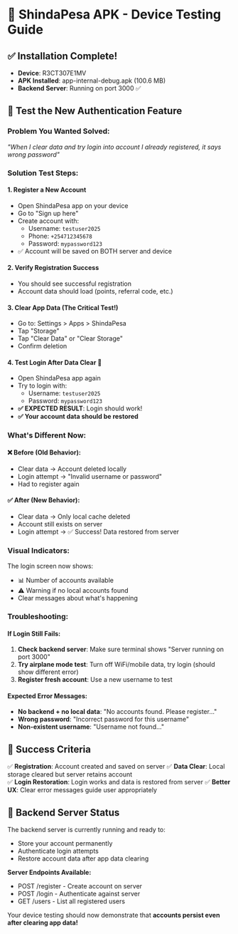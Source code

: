 # 📱 ShindaPesa APK - Device Testing Guide

## ✅ Installation Complete!
- **Device**: R3CT307E1MV 
- **APK Installed**: app-internal-debug.apk (100.6 MB)
- **Backend Server**: Running on port 3000 ✅

## 🧪 Test the New Authentication Feature

### **Problem You Wanted Solved:**
*"When I clear data and try login into account I already registered, it says wrong password"*

### **Solution Test Steps:**

#### 1. **Register a New Account** 
- Open ShindaPesa app on your device
- Go to "Sign up here" 
- Create account with:
  - Username: `testuser2025`
  - Phone: `+254712345678`
  - Password: `mypassword123`
- ✅ Account will be saved on BOTH server and device

#### 2. **Verify Registration Success**
- You should see successful registration
- Account data should load (points, referral code, etc.)

#### 3. **Clear App Data** (The Critical Test!)
- Go to: Settings > Apps > ShindaPesa
- Tap "Storage" 
- Tap "Clear Data" or "Clear Storage"
- Confirm deletion

#### 4. **Test Login After Data Clear** 🎯
- Open ShindaPesa app again
- Try to login with:
  - Username: `testuser2025`
  - Password: `mypassword123`
- **✅ EXPECTED RESULT**: Login should work!
- **✅ Your account data should be restored**

### **What's Different Now:**

#### ❌ **Before (Old Behavior):**
- Clear data → Account deleted locally
- Login attempt → "Invalid username or password"
- Had to register again

#### ✅ **After (New Behavior):**
- Clear data → Only local cache deleted  
- Account still exists on server
- Login attempt → ✅ Success! Data restored from server

### **Visual Indicators:**

The login screen now shows:
- 📊 Number of accounts available
- ⚠️ Warning if no local accounts found
- Clear messages about what's happening

### **Troubleshooting:**

#### If Login Still Fails:
1. **Check backend server**: Make sure terminal shows "Server running on port 3000"
2. **Try airplane mode test**: Turn off WiFi/mobile data, try login (should show different error)
3. **Register fresh account**: Use a new username to test

#### Expected Error Messages:
- **No backend + no local data**: "No accounts found. Please register..."
- **Wrong password**: "Incorrect password for this username"  
- **Non-existent username**: "Username not found..."

## 🎯 Success Criteria

✅ **Registration**: Account created and saved on server
✅ **Data Clear**: Local storage cleared but server retains account  
✅ **Login Restoration**: Login works and data is restored from server
✅ **Better UX**: Clear error messages guide user appropriately

## 🔧 Backend Server Status

The backend server is currently running and ready to:
- Store your account permanently
- Authenticate login attempts  
- Restore account data after app data clearing

**Server Endpoints Available:**
- POST /register - Create account on server
- POST /login - Authenticate against server  
- GET /users - List all registered users

Your device testing should now demonstrate that **accounts persist even after clearing app data!**
